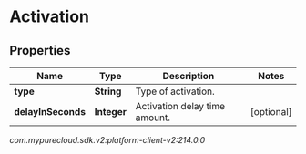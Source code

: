 # Activation


## Properties

| Name | Type | Description | Notes |
| ------------ | ------------- | ------------- | ------------- |
| **type** | **String** | Type of activation. |  |
| **delayInSeconds** | **Integer** | Activation delay time amount. |  [optional] |




_com.mypurecloud.sdk.v2:platform-client-v2:214.0.0_
